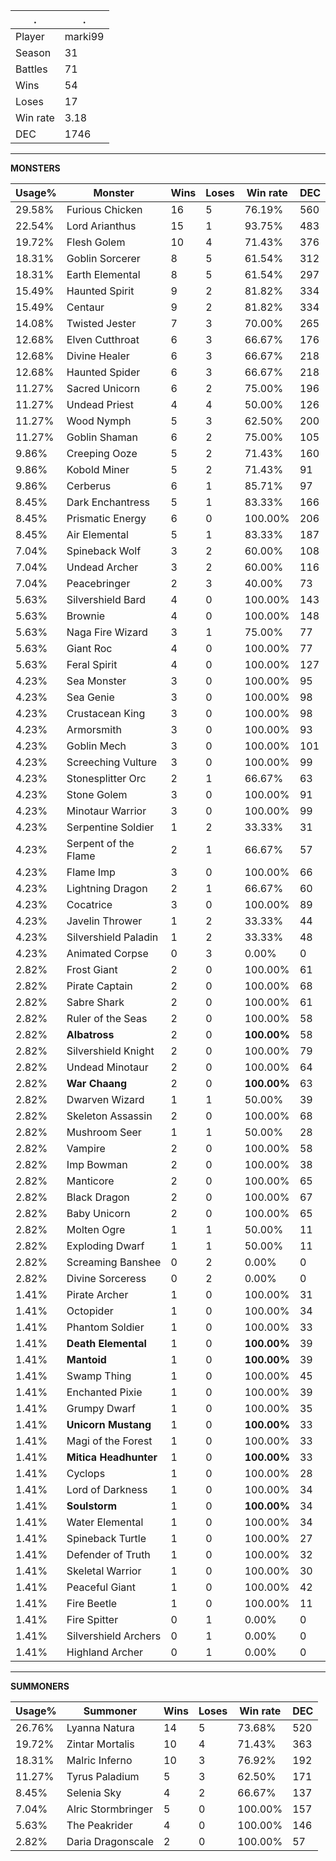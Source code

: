 .|.
|-|-
Player|marki99
Season|31
Battles|71
Wins|54
Loses|17
Win rate|3.18
DEC|1746

---
**MONSTERS**

Usage%|Monster|Wins|Loses|Win rate|DEC|
-|-|-|-|-|-|
29.58%|Furious Chicken|16|5|76.19%|560|
22.54%|Lord Arianthus|15|1|93.75%|483|
19.72%|Flesh Golem|10|4|71.43%|376|
18.31%|Goblin Sorcerer|8|5|61.54%|312|
18.31%|Earth Elemental|8|5|61.54%|297|
15.49%|Haunted Spirit|9|2|81.82%|334|
15.49%|Centaur|9|2|81.82%|334|
14.08%|Twisted Jester|7|3|70.00%|265|
12.68%|Elven Cutthroat|6|3|66.67%|176|
12.68%|Divine Healer|6|3|66.67%|218|
12.68%|Haunted Spider|6|3|66.67%|218|
11.27%|Sacred Unicorn|6|2|75.00%|196|
11.27%|Undead Priest|4|4|50.00%|126|
11.27%|Wood Nymph|5|3|62.50%|200|
11.27%|Goblin Shaman|6|2|75.00%|105|
9.86%|Creeping Ooze|5|2|71.43%|160|
9.86%|Kobold Miner|5|2|71.43%|91|
9.86%|Cerberus|6|1|85.71%|97|
8.45%|Dark Enchantress|5|1|83.33%|166|
8.45%|Prismatic Energy|6|0|100.00%|206|
8.45%|Air Elemental|5|1|83.33%|187|
7.04%|Spineback Wolf|3|2|60.00%|108|
7.04%|Undead Archer|3|2|60.00%|116|
7.04%|Peacebringer|2|3|40.00%|73|
5.63%|Silvershield Bard|4|0|100.00%|143|
5.63%|Brownie|4|0|100.00%|148|
5.63%|Naga Fire Wizard|3|1|75.00%|77|
5.63%|Giant Roc|4|0|100.00%|77|
5.63%|Feral Spirit|4|0|100.00%|127|
4.23%|Sea Monster|3|0|100.00%|95|
4.23%|Sea Genie|3|0|100.00%|98|
4.23%|Crustacean King|3|0|100.00%|98|
4.23%|Armorsmith|3|0|100.00%|93|
4.23%|Goblin Mech|3|0|100.00%|101|
4.23%|Screeching Vulture|3|0|100.00%|99|
4.23%|Stonesplitter Orc|2|1|66.67%|63|
4.23%|Stone Golem|3|0|100.00%|91|
4.23%|Minotaur Warrior|3|0|100.00%|99|
4.23%|Serpentine Soldier|1|2|33.33%|31|
4.23%|Serpent of the Flame|2|1|66.67%|57|
4.23%|Flame Imp|3|0|100.00%|66|
4.23%|Lightning Dragon|2|1|66.67%|60|
4.23%|Cocatrice|3|0|100.00%|89|
4.23%|Javelin Thrower|1|2|33.33%|44|
4.23%|Silvershield Paladin|1|2|33.33%|48|
4.23%|Animated Corpse|0|3|0.00%|0|
2.82%|Frost Giant|2|0|100.00%|61|
2.82%|Pirate Captain|2|0|100.00%|68|
2.82%|Sabre Shark|2|0|100.00%|61|
2.82%|Ruler of the Seas|2|0|100.00%|58|
2.82%|**Albatross**|2|0|**100.00%**|58|
2.82%|Silvershield Knight|2|0|100.00%|79|
2.82%|Undead Minotaur|2|0|100.00%|64|
2.82%|**War Chaang**|2|0|**100.00%**|63|
2.82%|Dwarven Wizard|1|1|50.00%|39|
2.82%|Skeleton Assassin|2|0|100.00%|68|
2.82%|Mushroom Seer|1|1|50.00%|28|
2.82%|Vampire|2|0|100.00%|58|
2.82%|Imp Bowman|2|0|100.00%|38|
2.82%|Manticore|2|0|100.00%|65|
2.82%|Black Dragon|2|0|100.00%|67|
2.82%|Baby Unicorn|2|0|100.00%|65|
2.82%|Molten Ogre|1|1|50.00%|11|
2.82%|Exploding Dwarf|1|1|50.00%|11|
2.82%|Screaming Banshee|0|2|0.00%|0|
2.82%|Divine Sorceress|0|2|0.00%|0|
1.41%|Pirate Archer|1|0|100.00%|31|
1.41%|Octopider|1|0|100.00%|34|
1.41%|Phantom Soldier|1|0|100.00%|33|
1.41%|**Death Elemental**|1|0|**100.00%**|39|
1.41%|**Mantoid**|1|0|**100.00%**|39|
1.41%|Swamp Thing|1|0|100.00%|45|
1.41%|Enchanted Pixie|1|0|100.00%|39|
1.41%|Grumpy Dwarf|1|0|100.00%|35|
1.41%|**Unicorn Mustang**|1|0|**100.00%**|33|
1.41%|Magi of the Forest|1|0|100.00%|33|
1.41%|**Mitica Headhunter**|1|0|**100.00%**|33|
1.41%|Cyclops|1|0|100.00%|28|
1.41%|Lord of Darkness|1|0|100.00%|34|
1.41%|**Soulstorm**|1|0|**100.00%**|34|
1.41%|Water Elemental|1|0|100.00%|34|
1.41%|Spineback Turtle|1|0|100.00%|27|
1.41%|Defender of Truth|1|0|100.00%|32|
1.41%|Skeletal Warrior|1|0|100.00%|30|
1.41%|Peaceful Giant|1|0|100.00%|42|
1.41%|Fire Beetle|1|0|100.00%|11|
1.41%|Fire Spitter|0|1|0.00%|0|
1.41%|Silvershield Archers|0|1|0.00%|0|
1.41%|Highland Archer|0|1|0.00%|0|

---
**SUMMONERS**

Usage%|Summoner|Wins|Loses|Win rate|DEC|
-|-|-|-|-|-|
26.76%|Lyanna Natura|14|5|73.68%|520|
19.72%|Zintar Mortalis|10|4|71.43%|363|
18.31%|Malric Inferno|10|3|76.92%|192|
11.27%|Tyrus Paladium|5|3|62.50%|171|
8.45%|Selenia Sky|4|2|66.67%|137|
7.04%|Alric Stormbringer|5|0|100.00%|157|
5.63%|The Peakrider|4|0|100.00%|146|
2.82%|Daria Dragonscale|2|0|100.00%|57|
